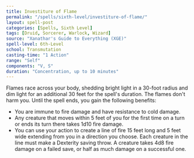 ```yaml
---
title: Investiture of Flame
permalink: "/spells/sixth-level/investiture-of-flame/"
layout: spell-post
categories: [Spells, Sixth Level]
tags: [Druid, Sorcerer, Warlock, Wizard]
source: "Xanathar's Guide to Everything (XGE)"
spell-level: 6th-Level
school: Transmutation
casting-time: "1 Action"
range: "Self"
components: "V, S"
duration: "Concentration, up to 10 minutes"
---
```


Flames race across your body, shedding bright light in a 30-foot radius and dim light for an additional 30 feet for the spell's duration. The flames don't harm you. Until the spell ends, you gain the following benefits:

- You are immune to fire damage and have resistance to cold damage.
- Any creature that moves within 5 feet of you for the first time on a turn or ends its turn there takes 1d10 fire damage.
- You can use your action to create a line of fire 15 feet long and 5 feet wide extending from you in a direction you choose. Each creature in the line must make a Dexterity saving throw. A creature takes 4d8 fire damage on a failed save, or half as much damage on a successful one.